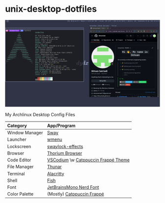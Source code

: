 # unix-desktop-dotfiles

![Preview](preview.png)

My Archlinux Desktop Config Files

| Category       | App/Program                                                                        |
| :------------- | :--------------------------------------------------------------------------------- |
| Window Manager | [Sway](https://swaywm.org/)                                                           |
| Launcher       | [wmenu](https://github.com/dixonwille/wmenu)                                          |
| Lockscreen     | [swaylock-effects](https://github.com/mortie/swaylock-effects)                        |
| Browser        | [Thorium Browser](https://thorium.rocks/)                                             |
| Code Editor    | [VSCodium](https://vscodium.com/) \w [Catppuccin Frappé Theme](https://catppuccin.com/) |
| File Manager   | [Thunar](https://docs.xfce.org/xfce/thunar/start)                                     |
| Terminal       | [Alacritty](https://github.com/alacritty/alacritty)                                   |
| Shell          | [Fish](https://fishshell.com/)                                                        |
| Font           | [JetBrainsMono Nerd Font](https://www.nerdfonts.com/font-downloads)                   |
| Color Palette  | (Mostly) [Catppuccin Frappé](https://catppuccin.com/palette/)                         |
